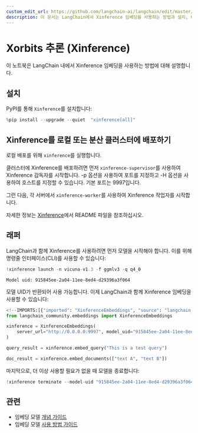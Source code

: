 ```yaml
---
custom_edit_url: https://github.com/langchain-ai/langchain/edit/master/docs/docs/integrations/text_embedding/xinference.ipynb
description: 이 문서는 LangChain에서 Xinference 임베딩을 사용하는 방법과 설치, 배포 및 래퍼 사용법에 대해 설명합니다.
---
```


# Xorbits 추론 (Xinference)

이 노트북은 LangChain 내에서 Xinference 임베딩을 사용하는 방법에 대해 설명합니다.

## 설치

PyPI를 통해 `Xinference`를 설치합니다:

```python
%pip install --upgrade --quiet  "xinference[all]"
```


## Xinference를 로컬 또는 분산 클러스터에 배포하기

로컬 배포를 위해 `xinference`를 실행합니다.

클러스터에 Xinference를 배포하려면 먼저 `xinference-supervisor`를 사용하여 Xinference 감독자를 시작합니다. -p 옵션을 사용하여 포트를 지정하고 -H 옵션을 사용하여 호스트를 지정할 수 있습니다. 기본 포트는 9997입니다.

그런 다음, 각 서버에서 `xinference-worker`를 사용하여 Xinference 작업자를 시작합니다.

자세한 정보는 [Xinference](https://github.com/xorbitsai/inference)에서 README 파일을 참조하십시오.

## 래퍼

LangChain과 함께 Xinference를 사용하려면 먼저 모델을 시작해야 합니다. 이를 위해 명령줄 인터페이스(CLI)를 사용할 수 있습니다:

```python
!xinference launch -n vicuna-v1.3 -f ggmlv3 -q q4_0
```

```output
Model uid: 915845ee-2a04-11ee-8ed4-d29396a3f064
```

모델 UID가 반환되어 사용 가능합니다. 이제 LangChain과 함께 Xinference 임베딩을 사용할 수 있습니다:

```python
<!--IMPORTS:[{"imported": "XinferenceEmbeddings", "source": "langchain_community.embeddings", "docs": "https://api.python.langchain.com/en/latest/embeddings/langchain_community.embeddings.xinference.XinferenceEmbeddings.html", "title": "Xorbits inference (Xinference)"}]-->
from langchain_community.embeddings import XinferenceEmbeddings

xinference = XinferenceEmbeddings(
    server_url="http://0.0.0.0:9997", model_uid="915845ee-2a04-11ee-8ed4-d29396a3f064"
)
```


```python
query_result = xinference.embed_query("This is a test query")
```


```python
doc_result = xinference.embed_documents(["text A", "text B"])
```


마지막으로, 더 이상 사용할 필요가 없을 때 모델을 종료합니다:

```python
!xinference terminate --model-uid "915845ee-2a04-11ee-8ed4-d29396a3f064"
```


## 관련

- 임베딩 모델 [개념 가이드](/docs/concepts/#embedding-models)
- 임베딩 모델 [사용 방법 가이드](/docs/how_to/#embedding-models)